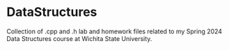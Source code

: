 # DataStructures
Collection of .cpp and .h lab and homework files related to my Spring 2024 Data Structures course at Wichita State University.
